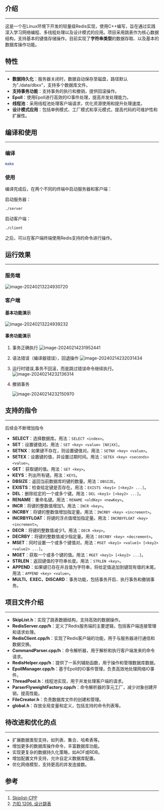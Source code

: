 ## 介绍

___

​	这是一个在Linux环境下开发的轻量级Redis实现，使用C++编写，旨在通过实践深入学习网络编程、多线程处理以及设计模式的应用。项目采用跳表作为核心数据结构，支持基本的键值存储操作。目前实现了**字符串类型**的数据存取、以及基本的数据库操作功能。

## 特性

___

- **数据持久化**：服务器关闭时，数据自动保存至磁盘，路径默认为"./data/dbxx"，支持多个数据库文件。
- **支持事务功能**：支持事务的执行和撤销，提供回滚操作。
- **Epoll**：使用Epoll进行高效的IO事件处理，提高并发处理能力。
- **线程池**：采用线程池处理客户端请求，优化资源使用和提升处理速度。
- **设计模式应用**：包括单例模式、工厂模式和享元模式，提高代码的可维护性和扩展性。

## 编译和使用

___

### 编译

```bash
make
```

### 使用

编译完成后，在两个不同的终端中启动服务器和客户端：

启动服务器：

```bash
./server
```

启动客户端：

```bash
./client
```

之后，可以在客户端终端使用Redis支持的命令进行操作。

## 运行效果

___

### 服务端

![image-20240213224930720](README.assets/image-20240213224930720.png)

### 客户端

#### 基本功能演示

![image-20240213224939232](README.assets/image-20240213224939232.png)

#### 事务功能演示

1. 事务正确执行
   ![image-20240214231952441](README.assets/image-20240214231952441.png)

2. 语法错误（编译器错误），回退操作
   ![image-20240214232031434](README.assets/image-20240214232031434.png)

3. 运行时错误,事务不回滚，而是跳过错误命令继续执行。
   ![image-20240214232136314](README.assets/image-20240214232136314.png)

4. 撤销事务

   ![image-20240214232150970](README.assets/image-20240214232150970.png)

## 支持的指令

___

后续会不断增加指令

- **SELECT**：选择数据库。用法：`SELECT <index>`。
- **SET**：设置键值对。用法：`SET <key> <value> [NX|XX]`。
- **SETNX**：如果键不存在，则设置键值对。用法：`SETNX <key> <value>`。
- **SETEX**：设置键的值，并设置过期时间。用法：`SETEX <key> <seconds> <value>`。
- **GET**：获取键的值。用法：`GET <key>`。
- **KEYS**：列出所有键。用法：`KEYS`。
- **DBSIZE**：返回当前数据库的键的数量。用法：`DBSIZE`。
- **EXISTS**：检查给定键是否存在。用法：`EXISTS <key1> [<key2> ...]`。
- **DEL**：删除给定的一个或多个键。用法：`DEL <key1> [<key2> ...]`。
- **RENAME**：重命名键。用法：`RENAME <oldKey> <newKey>`。
- **INCR**：将键的整数值增加1。用法：`INCR <key>`。
- **INCRBY**：将键的整数值增加指定量。用法：`INCRBY <key> <increment>`。
- **INCRBYFLOAT**：将键的浮点值增加指定量。用法：`INCRBYFLOAT <key> <increment>`。
- **DECR**：将键的整数值减少1。用法：`DECR <key>`。
- **DECRBY**：将键的整数值减少指定量。用法：`DECRBY <key> <decrement>`。
- **MSET**：同时设置一个或多个键值对。用法：`MSET <key1> <value1> [<key2> <value2> ...]`。
- **MGET**：获取一个或多个键的值。用法：`MGET <key1> [<key2> ...]`。
- **STRLEN**：返回键值的字符串长度。用法：`STRLEN <key>`。
- **APPEND**：如果键已存在并且值为字符串，将给定值追加到键现有值的末尾。用法：`APPEND <key> <value>`。
- **MULTI、EXEC、DISCARD**：事务功能，包括事务开启、执行事务和撤销事务。

## 项目文件介绍

___

- **SkipList.h**：实现了跳表数据结构，支持高效的数据操作。
- **RedisServer.cpp/h**：定义了Redis服务端的主要逻辑，包括客户端连接管理和请求处理。
- **RedisClient.cpp/h**：实现了Redis客户端的功能，用于与服务器进行通信和数据交换。
- **CommandParser.cpp/h**：命令解析器，用于解析和执行客户端发来的命令请求。
- **RedisHelper.cpp/h**：提供了一系列辅助函数，用于操作和管理数据库数据。
- **EpollManager.cpp/h**：基于Epoll的IO事件管理，负责高效地处理网络IO事件。
- **ThreadPool.h**：线程池实现，用于并发处理客户端的请求。
- **ParserFlyweightFactory.cpp/h**：命令解析器的享元工厂，减少对象创建开销，提高性能。
- **FileCreator.h**：负责数据库文件的创建和管理。
- **global.h**：存放全局变量和定义，包括支持的命令列表等。

## 待改进和优化的点

___

- 扩展数据类型支持，如列表、集合、哈希表等。
- 增加更多的数据库操作命令，丰富数据库功能。
- 实现更复杂的数据持久化策略，如AOF或RDB。
- 增加配置文件支持，允许自定义数据库配置。
- 优化网络模型，支持更高的并发连接数。

## 参考

___

1. [Skiplist-CPP](https://github.com/youngyangyang04/Skiplist-CPP.git)
2. [力扣 1206. 设计跳表](https://leetcode.cn/problems/design-skiplist/)


